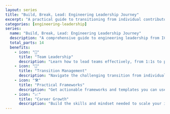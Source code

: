 ```yaml
---
layout: series
title: "Build, Break, Lead: Engineering Leadership Journey"
excerpt: "A practical guide to transitioning from individual contributor to engineering manager. Everything you need to understand, build, and scale engineering teams."
categories: [engineering-leadership]
series:
  name: "Build, Break, Lead: Engineering Leadership Journey"
  description: "A comprehensive guide to engineering leadership from IC to EM. From managing former peers to scaling teams and building engineering culture. Perfect for engineers considering management, new managers, and experienced leaders looking to improve their craft."
  total_parts: 14
  benefits:
    - icon: "👥"
      title: "Team Leadership"
      description: "Learn how to lead teams effectively, from 1:1s to project management and culture building."
    - icon: "🔄"
      title: "Transition Management"
      description: "Navigate the challenging transition from individual contributor to engineering manager."
    - icon: "🛠️"
      title: "Practical Frameworks"
      description: "Get actionable frameworks and templates you can use immediately in your role."
    - icon: "📈"
      title: "Career Growth"
      description: "Build the skills and mindset needed to scale your impact and advance your career."
---
```


